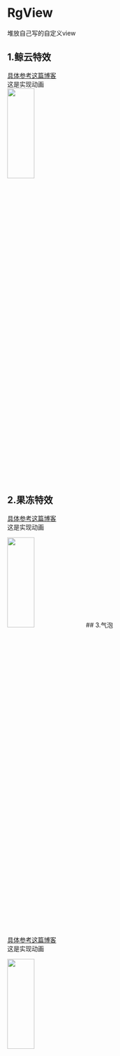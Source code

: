 # RgView
堆放自己写的自定义view

## 1.鲸云特效
[具体参考这篇博客](https://juejin.im/post/5d033e46e51d4550723b13e6) <br>
这是实现动画 <br>
<img src="https://github.com/roger1245/RgView/blob/master/gif/1.gif" width = 35% height = 23% div align=right/>
## 2.果冻特效
[具体参考这篇博客](https://juejin.im/post/5d0c8c46f265da1ba84a9857) <br>
这是实现动画 <br>

<img src="https://github.com/roger1245/RgView/blob/master/gif/2.gif" width = 35% height = 23% div align=right/>
## 3.气泡

[具体参考这篇博客](https://juejin.im/post/5d534f83f265da03925a3c36) <br>
这是实现动画 <br>

<img src="https://github.com/roger1245/RgView/blob/master/gif/bubble.gif" width = 35% height = 23% div align=right/>
